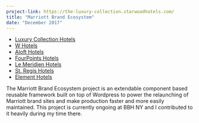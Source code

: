```yaml
---
project-link: https://the-luxury-collection.starwoodhotels.com/
title: "Marriott Brand Ecosystem"
date: "December 2017"
---
```


- [Luxury Collection Hotels][lc]
- [W Hotels][w]
- [Aloft Hotels][aloft]
- [FourPoints Hotels][fp]
- [Le Meridien Hotels][lm]
- [St. Regis Hotels][sr]
- [Element Hotels][el]

The Marriott Brand Ecosystem project is an extendable component based reusable framework built on top of Wordpress to power the relaunching of Marriott brand sites and make production faster and more easily maintained. This project is currently ongoing at BBH NY and I contributed to it heavily during my time there.

[lc]: https://the-luxury-collection.starwoodhotels.com/
[aloft]: http://aloft-hotels.starwoodhotels.com/
[fp]: http://four-points.starwoodhotels.com/
[lm]: https://le-meridien.marriott.com/
[sr]: https://st-regis.marriott.com/
[el]: https://element-hotels.marriott.com/
[w]: https://w-hotels.marriott.com/
